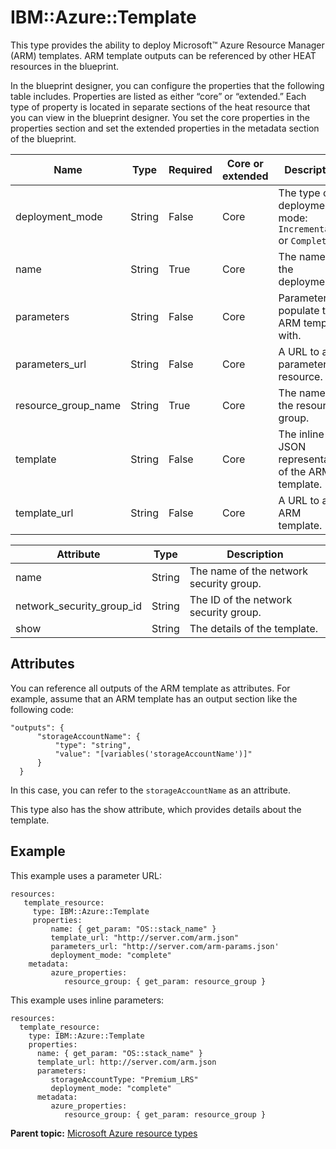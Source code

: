 # IBM::Azure::Template

This type provides the ability to deploy Microsoft™ Azure Resource Manager \(ARM\) templates. ARM template outputs can be referenced by other HEAT resources in the blueprint.

In the blueprint designer, you can configure the properties that the following table includes. Properties are listed as either “core” or “extended.” Each type of property is located in separate sections of the heat resource that you can view in the blueprint designer. You set the core properties in the properties section and set the extended properties in the metadata section of the blueprint.

|Name|Type|Required|Core or extended|Description|
|----|----|--------|----------------|-----------|
|deployment\_mode|String|False|Core|The type of deployment mode: `Incremental` or `Complete`.|
|name|String|True|Core|The name of the deployment.|
|parameters|String|False|Core|Parameters to populate the ARM template with.|
|parameters\_url|String|False|Core|A URL to a parameter resource.|
|resource\_group\_name|String|True|Core|The name of the resource group.|
|template|String|False|Core|The inline JSON representation of the ARM template.|
|template\_url|String|False|Core|A URL to an ARM template.|

|Attribute|Type|Description|
|---------|----|-----------|
|name|String|The name of the network security group.|
|network\_security\_group\_id|String|The ID of the network security group.|
|show|String|The details of the template.|

## Attributes

You can reference all outputs of the ARM template as attributes. For example, assume that an ARM template has an output section like the following code:

```
"outputs": {
      "storageAccountName": {
          "type": "string",
          "value": "[variables('storageAccountName')]"
      }
  }
```

In this case, you can refer to the `storageAccountName` as an attribute.

This type also has the show attribute, which provides details about the template.

## Example

This example uses a parameter URL:

```
resources:
   template_resource:
     type: IBM::Azure::Template
     properties:
         name: { get_param: "OS::stack_name" }
         template_url: "http://server.com/arm.json"
         parameters_url: "http://server.com/arm-params.json'
         deployment_mode: "complete"
    metadata:
         azure_properties:
            resource_group: { get_param: resource_group }
```

This example uses inline parameters:

```
resources:
  template_resource:
    type: IBM::Azure::Template
    properties:
      name: { get_param: "OS::stack_name" }
      template_url: http://server.com/arm.json
      parameters:    
         storageAccountType: "Premium_LRS"
         deployment_mode: "complete"
      metadata:
         azure_properties:
            resource_group: { get_param: resource_group }
```

**Parent topic:** [Microsoft Azure resource types](../../com.edt.heat.reference.doc/topics/ref_heat_types_azure_ov.md)

